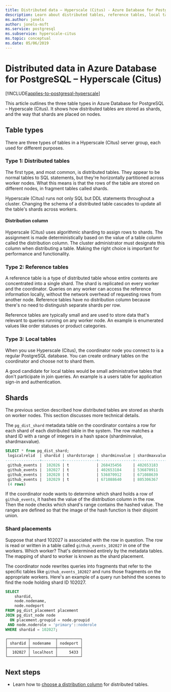 ```yaml
---
title: Distributed data – Hyperscale (Citus) - Azure Database for PostgreSQL
description: Learn about distributed tables, reference tables, local tables, and shards in Azure Database for PostgreSQL.
ms.author: jonels
author: jonels-msft
ms.service: postgresql
ms.subservice: hyperscale-citus
ms.topic: conceptual
ms.date: 05/06/2019
---
```


# Distributed data in Azure Database for PostgreSQL – Hyperscale (Citus)

[!INCLUDE[applies-to-postgresql-hyperscale](../includes/applies-to-postgresql-hyperscale.md)]

This article outlines the three table types in Azure Database for PostgreSQL – Hyperscale (Citus).
It shows how distributed tables are stored as shards, and the way that shards are placed on nodes.

## Table types

There are three types of tables in a Hyperscale (Citus) server group, each
used for different purposes.

### Type 1: Distributed tables

The first type, and most common, is distributed tables. They
appear to be normal tables to SQL statements, but they're horizontally
partitioned across worker nodes. What this means is that the rows
of the table are stored on different nodes, in fragment tables called
shards.

Hyperscale (Citus) runs not only SQL but DDL statements throughout a cluster.
Changing the schema of a distributed table cascades to update
all the table's shards across workers.

#### Distribution column

Hyperscale (Citus) uses algorithmic sharding to assign rows to shards. The assignment is made deterministically based on the value
of a table column called the distribution column. The cluster
administrator must designate this column when distributing a table.
Making the right choice is important for performance and functionality.

### Type 2: Reference tables

A reference table is a type of distributed table whose entire contents are
concentrated into a single shard. The shard is replicated on every worker and
the coordinator.  Queries on any worker can access the reference information
locally, without the network overhead of requesting rows from another node.
Reference tables have no distribution column because there's no need to
distinguish separate shards per row.

Reference tables are typically small and are used to store data that's
relevant to queries running on any worker node. An example is enumerated
values like order statuses or product categories.

### Type 3: Local tables

When you use Hyperscale (Citus), the coordinator node you connect to is a regular PostgreSQL database. You can create ordinary tables on the coordinator and choose not to shard them.

A good candidate for local tables would be small administrative tables that don't participate in join queries. An example is a users table for application sign-in and authentication.

## Shards

The previous section described how distributed tables are stored as shards on
worker nodes. This section discusses more technical details.

The `pg_dist_shard` metadata table on the coordinator contains a
row for each shard of each distributed table in the system. The row
matches a shard ID with a range of integers in a hash space
(shardminvalue, shardmaxvalue).

```sql
SELECT * from pg_dist_shard;
 logicalrelid  | shardid | shardstorage | shardminvalue | shardmaxvalue
---------------+---------+--------------+---------------+---------------
 github_events |  102026 | t            | 268435456     | 402653183
 github_events |  102027 | t            | 402653184     | 536870911
 github_events |  102028 | t            | 536870912     | 671088639
 github_events |  102029 | t            | 671088640     | 805306367
 (4 rows)
```

If the coordinator node wants to determine which shard holds a row of
`github_events`, it hashes the value of the distribution column in the
row. Then the node checks which shard\'s range contains the hashed value. The
ranges are defined so that the image of the hash function is their
disjoint union.

### Shard placements

Suppose that shard 102027 is associated with the row in question. The row
is read or written in a table called `github_events_102027` in one of
the workers. Which worker? That's determined entirely by the metadata
tables. The mapping of shard to worker is known as the shard placement.

The coordinator node
rewrites queries into fragments that refer to the specific tables
like `github_events_102027` and runs those fragments on the
appropriate workers. Here's an example of a query run behind the scenes to find the node holding shard ID 102027.

```sql
SELECT
    shardid,
    node.nodename,
    node.nodeport
FROM pg_dist_placement placement
JOIN pg_dist_node node
  ON placement.groupid = node.groupid
 AND node.noderole = 'primary'::noderole
WHERE shardid = 102027;
```

```output
┌─────────┬───────────┬──────────┐
│ shardid │ nodename  │ nodeport │
├─────────┼───────────┼──────────┤
│  102027 │ localhost │     5433 │
└─────────┴───────────┴──────────┘
```

## Next steps

- Learn how to [choose a distribution column](howto-choose-distribution-column.md) for distributed tables.
